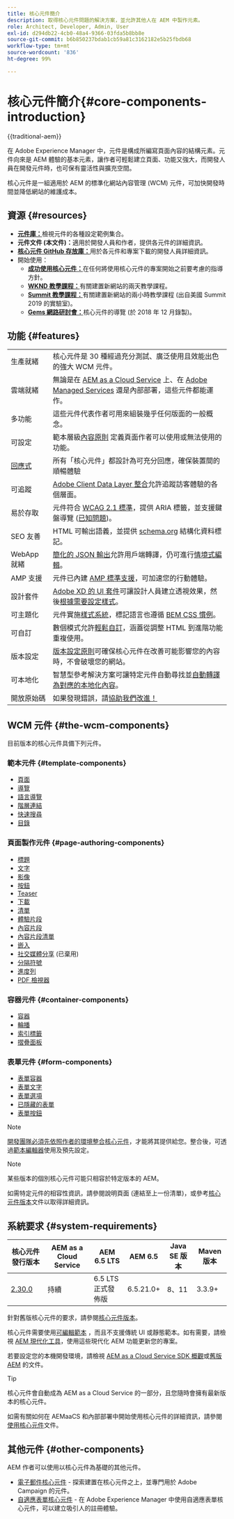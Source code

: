 ```yaml
---
title: 核心元件簡介
description: 取得核心元件問題的解決方案，並允許其他人在 AEM 中製作元素。
role: Architect, Developer, Admin, User
exl-id: d294db22-4cb0-48a4-9366-03fda5b8bb8e
source-git-commit: b6b850237bdab1cb59a81c3162182e5b25fbdb68
workflow-type: tm+mt
source-wordcount: '836'
ht-degree: 99%

---
```



# 核心元件簡介{#core-components-introduction}

{{traditional-aem}}

在 Adobe Experience Manager 中，元件是構成所編寫頁面內容的結構元素。元件向來是 AEM 體驗的基本元素，讓作者可輕鬆建立頁面、功能又強大，而開發人員在開發元件時，也可保有靈活性與擴充空間。

核心元件是一組適用於 AEM 的標準化網站內容管理 (WCM) 元件，可加快開發時間並降低網站的維護成本。

## 資源 {#resources}

* **[元件庫：](https://www.adobe.com/go/aem_cmp_library_tw)**&#x200B;檢視元件的各種設定範例集合。
* **元件文件 (本文件)：**&#x200B;適用於開發人員和作者，提供各元件的詳細資訊。
* **[核心元件 GitHub 存放庫：](https://github.com/adobe/aem-core-wcm-components)**&#x200B;用於各元件和專案下載的開發人員詳細資訊。
* 開始使用：
   * **[成功使用核心元件：](/help/developing/success.md)**&#x200B;在任何將使用核心元件的專案開始之前要考慮的指導方針。
   * **[WKND 教學課程：](https://experienceleague.adobe.com/docs/experience-manager-learn/getting-started-wknd-tutorial-develop/overview.html?lang=zh-Hant)**&#x200B;有關建置新網站的兩天教學課程。
   * **[Summit 教學課程：](https://expleague.azureedge.net/labs/L767/index.html)**&#x200B;有關建置新網站的兩小時教學課程 (出自美國 Summit 2019 的實驗室)。
   * **[Gems 網路研討會：](https://helpx.adobe.com/tw/experience-manager/kt/eseminars/gems/AEM-Core-Components.html)**&#x200B;核心元件的導覽 (於 2018 年 12 月錄製)。

## 功能 {#features}

|  |  |
|---|---|
| 生產就緒 | 核心元件是 30 種經過充分測試、廣泛使用且效能出色的強大 WCM 元件。 |
| 雲端就緒 | 無論是在 [AEM as a Cloud Service](https://experienceleague.adobe.com/docs/experience-manager-cloud-service/landing/home.html?lang=zh-Hant) 上、在 [Adobe Managed Services](https://github.com/adobe/aem-project-archetype/tree/master/src/main/archetype/dispatcher.ams) 還是內部部署，這些元件都能運作。 |
| 多功能 | 這些元件代表作者可用來組裝幾乎任何版面的一般概念。 |
| 可設定 | 範本層級[內容原則](https://experienceleague.adobe.com/docs/experience-manager-cloud-service/content/implementing/developing/full-stack/components-templates/templates.html?lang=zh-Hant#content-policies) 定義頁面作者可以使用或無法使用的功能。 |
| [回應式](responsive.md) | 所有「核心元件」都設計為可充分回應，確保裝置間的順暢體驗 |
| 可追蹤 | [Adobe Client Data Layer 整合](/help/developing/data-layer/overview.md)允許追蹤訪客體驗的各個層面。 |
| 易於存取 | 元件符合 [WCAG 2.1 標準](https://www.w3.org/TR/WCAG21/)，提供 ARIA 標籤，並支援鍵盤導覽 ([已知問題](https://github.com/adobe/aem-core-wcm-components/issues?utf8=✓&q=is%3Aissue+is%3Aopen+accessibility+in%3Atitle))。 |
| SEO 友善 | HTML 可輸出語義，並提供 [schema.org](https://schema.org) 結構化資料標記。 |
| WebApp 就緒 | [簡化的 JSON 輸出](https://experienceleague.adobe.com/docs/experience-manager-learn/foundation/development/develop-sling-model-exporter.html?lang=zh-Hant)允許用戶端轉譯，仍可進行[情境式編輯](https://experienceleague.adobe.com/docs/experience-manager-learn/sites/spa-editor/spa-editor-framework-feature-video-use.html?lang=zh-Hant)。 |
| AMP 支援 | 元件已內建 [AMP 標準支援](/help/developing/amp.md)，可加速您的行動體驗。 |
| 設計套件 | [Adobe XD 的 UI 套件](https://experienceleague.adobe.com/docs/experience-manager-learn/assets/AEM-CoreComponents-UI-Kit.xd?lang=zh-Hant)可讓設計人員建立透視效果，然後[根據需要設定樣式](https://github.com/adobe/aem-guides-wknd/releases/download/aem-guides-wknd-0.0.2/AEM_UI-kit-WKND.xd)。 |
| 可主題化 | 元件實施[樣式系統](https://experienceleague.adobe.com/docs/experience-manager-cloud-service/content/sites/authoring/features/style-system.html?lang=zh-Hant)，標記語言也遵循 [BEM CSS 慣例](https://getbem.com/)。 |
| 可自訂 | 數個模式允許[輕鬆自訂](developing/customizing.md)，涵蓋從調整 HTML 到進階功能重複使用。 |
| 版本設定 | [版本設定原則](https://github.com/adobe/aem-core-wcm-components/wiki/Versioning-policies)可確保核心元件在改善可能影響您的內容時，不會破壞您的網站。 |
| 可本地化 | 智慧型參考解決方案可讓特定元件自動尋找並[自動轉譯為對應的本地化內容](get-started/localization.md)。 |
| 開放原始碼 | 如果發現錯誤，請[協助我們改進！](https://github.com/adobe/aem-core-wcm-components/blob/master/CONTRIBUTING.md) |


## WCM 元件 {#the-wcm-components}

目前版本的核心元件具備下列元件。

### 範本元件 {#template-components}

* [頁面](components/page.md)
* [導覽](components/navigation.md)
* [語言導覽](components/language-navigation.md)
* [階層連結](components/breadcrumb.md)
* [快速搜尋](components/quick-search.md)
* [目錄](components/tableofcontents.md)

### 頁面製作元件 {#page-authoring-components}

* [標題](components/title.md)
* [文字](components/text.md)
* [影像](components/image.md)
* [按鈕](components/button.md)
* [Teaser](components/teaser.md)
* [下載](components/download.md)
* [清單](components/list.md)
* [體驗片段](components/experience-fragment.md)
* [內容片段](components/content-fragment-component.md)
* [內容片段清單](components/content-fragment-list.md)
* [嵌入](components/embed.md)
* [社交媒體分享](components/sharing.md) (已棄用)
* [分隔符號](components/separator.md)
* [進度列](components/progress-bar.md)
* [PDF 檢視器](components/pdf-viewer.md)

### 容器元件 {#container-components}

* [容器](components/container.md)
* [輪播](components/carousel.md)
* [索引標籤](components/tabs.md)
* [摺疊面板](components/accordion.md)

### 表單元件 {#form-components}

* [表單容器](components/forms/form-container.md)
* [表單文字](components/forms/form-text.md)
* [表單選項](components/forms/form-options.md)
* [已隱藏的表單](components/forms/form-hidden.md)
* [表單按鈕](components/forms/form-button.md)

>[!NOTE]
>
>[開發團隊必須先依照作者的環境整合核心元件](get-started/using.md)，才能將其提供給您。整合後，可透過[範本編輯器](https://experienceleague.adobe.com/docs/experience-manager-cloud-service/sites/authoring/features/templates.html?lang=zh-Hant)使用及預先設定。

>[!NOTE]
>
>某些版本的個別核心元件可能只相容於特定版本的 AEM。
>
>如需特定元件的相容性資訊，請參閱說明頁面 (連結至上一份清單)，或參考[核心元件版本](versions.md)文件以取得詳細資訊。

## 系統要求 {#system-requirements}

| 核心元件發行版本 | AEM as a Cloud Service | AEM 6.5 LTS | AEM 6.5 | Java SE 版本 | Maven 版本 |
|---|---|---|---|---|---|
| [2.30.0](https://github.com/adobe/aem-core-wcm-components/releases/tag/core.wcm.components.reactor-2.30.0) | 持續 | 6.5 LTS 正式發佈版 | 6.5.21.0+ | 8、11 | 3.3.9+ |

針對舊版核心元件的要求，請參閱[核心元件版本](versions.md)。

核心元件需要使用[可編輯範本](https://experienceleague.adobe.com/docs/experience-manager-learn/sites/page-authoring/template-editor-feature-video-use.html?lang=zh-Hant) ，而且不支援傳統 UI 或靜態範本。如有需要，請檢視 [AEM 現代化工具](https://opensource.adobe.com/aem-modernize-tools/)，使用這些現代化 AEM 功能更新您的專案。

若要設定您的本機開發環境，請檢視 [AEM as a Cloud Service SDK 概觀](https://experienceleague.adobe.com/docs/experience-manager-learn/cloud-service/local-development-environment-set-up/overview.html?lang=zh-Hant)或[舊版 AEM](https://experienceleague.adobe.com/docs/experience-manager-learn/foundation/development/set-up-a-local-aem-development-environment.html?lang=zh-Hant) 的文件。

>[!TIP]
>
>核心元件會自動成為 AEM as a Cloud Service 的一部分，且您隨時會擁有最新版本的核心元件。
>
>如需有關如何在 AEMaaCS 和內部部署中開始使用核心元件的詳細資訊，請參閱[使用核心元件](/help/get-started/using.md)文件。

## 其他元件 {#other-components}

AEM 作者可以使用以核心元件為基礎的其他元件。

* [電子郵件核心元件](/help/email/introduction.md) - 探索建置在核心元件之上，並專門用於 Adobe Campaign 的元件。
* [自適應表單核心元件](/help/adaptive-forms/introduction.md) - 在 Adobe Experience Manager 中使用自適應表單核心元件，可以建立吸引人的註冊體驗。
